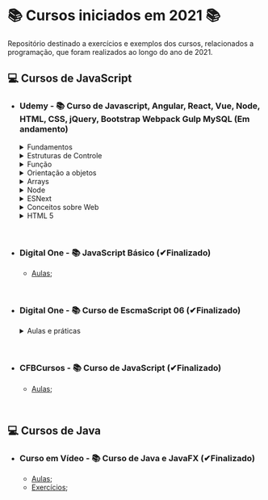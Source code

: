 # 📚 Cursos iniciados em 2021 📚

Repositório destinado a exercícios e exemplos dos cursos, relacionados a programação, que foram realizados ao longo do ano de 2021.

## **💻 Cursos de JavaScript**

- ### **Udemy - 📚 Curso de Javascript, Angular, React, Vue, Node, HTML, CSS, jQuery, Bootstrap Webpack Gulp MySQL (Em andamento)**

  <details>
  <summary> Fundamentos </summary>

  - Bloco;
  - Comentários;
  - Dados;
  - Setenças;
  - Atribuição;
  - Variáveis e constantes;
  - Arrays;
  - Funções;
  - Objeto;
  - Tipagem;
  - Destructuring;
  - Hoisting;
  - Strings;
  - Erros;
  </details>

  <details>
  <summary> Estruturas de Controle </summary>
  
  - [If 01](/JavaScript/Udemy-WebCompleto/Exercicios-JS/controle/if1.js) e [If 02](/JavaScript/Udemy-WebCompleto/Exercicios-JS/controle/if2.js);
  - [If/else 01](/JavaScript/Udemy-WebCompleto/Exercicios-JS/controle/ifElse.js) e [If/else 02](/JavaScript/Udemy-WebCompleto/Exercicios-JS/controle/ifElseIf.js);
  - [Switch](/JavaScript/Udemy-WebCompleto/Exercicios-JS/controle/switch.js);
  - [While](/JavaScript/Udemy-WebCompleto/Exercicios-JS/controle/while.js);
  - [Do while](/JavaScript/Udemy-WebCompleto/Exercicios-JS/controle/doWhile.js);
  - [For](/JavaScript/Udemy-WebCompleto/Exercicios-JS/controle/for1.js) e [For In](/JavaScript/Udemy-WebCompleto/Exercicios-JS/controle/for2.js);
  - [Break e continue](/JavaScript/Udemy-WebCompleto/Exercicios-JS/controle/breakContinue.js);
  </details>
  
  <details>
  <summary> Função </summary>

  - [Cidadão de primeira classe](/JavaScript/Udemy-WebCompleto/Exercicios-JS/funcao/cidadaoPrimeiraClasse.js);
  - [Parâmetros e Retornos são opcionais](/JavaScript/Udemy-WebCompleto/Exercicios-JS/funcao/paramsERetornosSaoOpcionais.js);
  - [Parâmetros variáveis](/JavaScript/Udemy-WebCompleto/Exercicios-JS/funcao/paramsVariaveis.js);
  - [Parâmetro padrão (Antes de depois do Ecmascript 2015)](/JavaScript/Udemy-WebCompleto/Exercicios-JS/funcao/paramsPadrao.js);
  - [This e Bind #01](/JavaScript/Udemy-WebCompleto/Exercicios-JS/funcao/thisEBind1.js) e [This e Bind #02](/JavaScript/Udemy-WebCompleto/Exercicios-JS/funcao/thisEBind2.js);
  - [Arrow function #01](/JavaScript/Udemy-WebCompleto/Exercicios-JS/funcao/arrowFunction1.js), [Arrow function #02](/JavaScript/Udemy-WebCompleto/Exercicios-JS/funcao/arrowFunction2.js) e [Arrow function #03](/JavaScript/Udemy-WebCompleto/Exercicios-JS/funcao/arrowFunction3.js);
  - [Funções anônimas](/JavaScript/Udemy-WebCompleto/Exercicios-JS/funcao/funcoesAnonimas.js);
  - [Funções Callback 01](/JavaScript/Udemy-WebCompleto/Exercicios-JS/funcao/callback1.js), [Funções Callback 02](/JavaScript/Udemy-WebCompleto/Exercicios-JS/funcao/callback2.js) e [Funções Callback 03](/JavaScript/Udemy-WebCompleto/Exercicios-JS/funcao/callback3.js);
  - [Funções Construtoras](/JavaScript/Udemy-WebCompleto/Exercicios-JS/funcao/funcaoConstrutora.js);
  - [Tipos de declaração de funções](/JavaScript/Udemy-WebCompleto/Exercicios-JS/funcao/tiposDeclaracao.js);
  - [Contexto léxico](/JavaScript/Udemy-WebCompleto/Exercicios-JS/funcao/contextoLexico.js);
  - [Closures](/JavaScript/Udemy-WebCompleto/Exercicios-JS/funcao/closure.js);
  - [Factory #01](/JavaScript/Udemy-WebCompleto/Exercicios-JS/funcao/factory1.js) e [Factory #02](/JavaScript/Udemy-WebCompleto/Exercicios-JS/funcao/factory2.js);
  - [Class vs Factory](/JavaScript/Udemy-WebCompleto/Exercicios-JS/funcao/classVsFactory.js);
  - [Desafio função construtora](/JavaScript/Udemy-WebCompleto/Exercicios-JS/funcao/desafioFuncaoConstrutora.js);
  - [IIFE - Immediately Invoked Function Expression](/JavaScript/Udemy-WebCompleto/Exercicios-JS/funcao/iife.js);
  - [Call e Apply](/JavaScript/Udemy-WebCompleto/Exercicios-JS/funcao/callApply.js);
  - Comparação entre string de números;
  - [Exercícios](/JavaScript/Udemy-WebCompleto/Exercicios-JS/funcao/exercicios/);
  </details>

  <details>
  <summary> Orientação a objetos </summary>

  - [Introdução à orientação a objetos](/JavaScript/Udemy-WebCompleto/Exercicios-JS/objetos/oo.js);
  - [Revisão sobre objetos](/JavaScript/Udemy-WebCompleto/Exercicios-JS/objetos/objetoRevisao.js);
  - [Estratégias de criação de objetos](/JavaScript/Udemy-WebCompleto/Exercicios-JS/objetos/criandoObjetos.js)
  - [Objetos Constantes](/JavaScript/Udemy-WebCompleto/Exercicios-JS/objetos/objetosConstantes.js);
  - [Notação literal](/JavaScript/Udemy-WebCompleto/Exercicios-JS/objetos/notacaoLiteral.js);
  - [Getters/Setters](/JavaScript/Udemy-WebCompleto/Exercicios-JS/objetos/getterSetter.js);
  - [Funções importantes dos objetos](/JavaScript/Udemy-WebCompleto/Exercicios-JS/objetos/funcoesImportantes.js);
  - [Herança #01](/JavaScript/Udemy-WebCompleto/Exercicios-JS/objetos/heranca1.js);
  - [Herança #02](/JavaScript/Udemy-WebCompleto/Exercicios-JS/objetos/heranca2.js);
  - [Herança #03](/JavaScript/Udemy-WebCompleto/Exercicios-JS/objetos/heranca3.js);
  - [Herança #04](/JavaScript/Udemy-WebCompleto/Exercicios-JS/objetos/heranca4.js);
  - [Herança #05](/JavaScript/Udemy-WebCompleto/Exercicios-JS/objetos/heranca5.js);
  - [Herança #06](/JavaScript/Udemy-WebCompleto/Exercicios-JS/objetos/heranca6.js);
  - [Evitando modificações](/JavaScript/Udemy-WebCompleto/Exercicios-JS/objetos/evitandoModificacoes.js);
  - [JSON vs Objeto](/JavaScript/Udemy-WebCompleto/Exercicios-JS/objetos/JsonVsObj.js);
  - [Classe #01](/JavaScript/Udemy-WebCompleto/Exercicios-JS/objetos/classe1.js);
  - [Classe #02](/JavaScript/Udemy-WebCompleto/Exercicios-JS/objetos/classe2.js);
  </details>

  <details>
  <summary> Arrays </summary>

  - [Visão geral](/JavaScript/Udemy-WebCompleto/Exercicios-JS/Arrays/arrays.js);
  - [Arrays: Alguns métodos](/JavaScript/Udemy-WebCompleto/Exercicios-JS/Arrays/arrayMetodos.js);
  - [Simulando array com objetos](/JavaScript/Udemy-WebCompleto/Exercicios-JS/Arrays/simulandoArray.js);
  - [Foreach #01](/JavaScript/Udemy-WebCompleto/Exercicios-JS/Arrays/foreach1.js);
  - [Foreach #02](/JavaScript/Udemy-WebCompleto/Exercicios-JS/Arrays/foreach2.js);
  - [Map #01](/JavaScript/Udemy-WebCompleto/Exercicios-JS/Arrays/map1.js);
  - [Map #02](/JavaScript/Udemy-WebCompleto/Exercicios-JS/Arrays/map2.js);
  - [Map #03](/JavaScript/Udemy-WebCompleto/Exercicios-JS/Arrays/map3.js);
  - [Filter #01](/JavaScript/Udemy-WebCompleto/Exercicios-JS/Arrays/filter1.js);
  - [Filter #02](/JavaScript/Udemy-WebCompleto/Exercicios-JS/Arrays/filter2.js);
  - [Reduce #01](/JavaScript/Udemy-WebCompleto/Exercicios-JS/Arrays/reduce1.js);
  - [Reduce #02](/JavaScript/Udemy-WebCompleto/Exercicios-JS/Arrays/reduce2.js);
  - [Reduce #03](/JavaScript/Udemy-WebCompleto/Exercicios-JS/Arrays/reduce3.js);
  - [Imperativo Vs Declarativo](/JavaScript/Udemy-WebCompleto/Exercicios-JS/Arrays/imperativoVsDeclarativo.js);
  - [Concat](/JavaScript/Udemy-WebCompleto/Exercicios-JS/Arrays/concat.js);
  - [FlatMap](/JavaScript/Udemy-WebCompleto/Exercicios-JS/Arrays/flatMap.js);
  - [Exercícios](/JavaScript/Udemy-WebCompleto/Exercicios-JS/Arrays/exercicios/);
  </details>

  <details>
  <summary> Node </summary>

  - [Sistemas de módulos](/JavaScript/Udemy-WebCompleto/Exercicios-JS/node/);
  - [Usando módulos de terceiros](/JavaScript/Udemy-WebCompleto/Exercicios-JS/node/);
  - [Sistema de módulos: Require](/JavaScript/Udemy-WebCompleto/Exercicios-JS/node/pastaA/);
  - Sistema de módulos: Export [Exportar](/JavaScript/Udemy-WebCompleto/Exercicios-JS/node/exportar.js) e [Exportar cliente](/JavaScript/Udemy-WebCompleto/Exercicios-JS/node/exportarCliente.js);
  - [Arquivo packpage.json](/JavaScript/Udemy-WebCompleto/Exercicios-JS/node/funcionarios/);
  - [Instância única vs Nova instância](/JavaScript/Udemy-WebCompleto/Exercicios-JS/node/);
  - [Objeto global do node](/JavaScript/Udemy-WebCompleto/Exercicios-JS/node/);
  - [Entendendo o this](/JavaScript/Udemy-WebCompleto/Exercicios-JS/node/this.js);
  - [Passando parâmetros entre módulos](/JavaScript/Udemy-WebCompleto/Exercicios-JS/node/);
  - [Instalando Deps & Scripts](/JavaScript/Udemy-WebCompleto/Exercicios-JS/node/);
  - [Lendo Arquivos](/JavaScript/Udemy-WebCompleto/Exercicios-JS/node/);
  - [Escrevendo Arquivos](/JavaScript/Udemy-WebCompleto/Exercicios-JS/node/);
  - [Middleware #02](/JavaScript/Udemy-WebCompleto/Exercicios-JS/node/middlewares.js);
  - [Projeto API com Express #01](/JavaScript/Udemy-WebCompleto/Exercicios-JS/node/projeto/);
  - [Projeto API com Express #02](/JavaScript/Udemy-WebCompleto/Exercicios-JS/node/projeto/);
  - [Projeto API com Express #03](/JavaScript/Udemy-WebCompleto/Exercicios-JS/node/projeto/);
  - [Tarefas agendadas com temporizador](/JavaScript/Udemy-WebCompleto/Exercicios-JS/node/temporizador.js);
  - [Process: Entrada e Saída Padrão](/JavaScript/Udemy-WebCompleto/Exercicios-JS/node/entradaESaida.js);
  </details>

  <details>
  <summary> ESNext </summary>

  - [Revisão 01](/JavaScript/Udemy-WebCompleto/Exercicios-JS/esnext/revisao1.js);
  - [Revisão 02](/JavaScript/Udemy-WebCompleto/Exercicios-JS/esnext/revisao2.js);
  - [Revisão 03](/JavaScript/Udemy-WebCompleto/Exercicios-JS/esnext/revisao3.js);
  - [Operador Rest/Spread](/JavaScript/Udemy-WebCompleto/Exercicios-JS/esnext/operadorRestSpread.js);
  - [Tagged Template #01](/JavaScript/Udemy-WebCompleto/Exercicios-JS/esnext/taggedTemplate1.js);
  - [Tagged Template #02](/JavaScript/Udemy-WebCompleto/Exercicios-JS/esnext/taggedTemplate2.js);
  - [Map](/JavaScript/Udemy-WebCompleto/Exercicios-JS/esnext/map.js);
  - [Set](/JavaScript/Udemy-WebCompleto/Exercicios-JS/esnext/set.js);
  - [For Of](/JavaScript/Udemy-WebCompleto/Exercicios-JS/esnext/forOf.js);
  - [Promisses](/JavaScript/Udemy-WebCompleto/Exercicios-JS/esnext/promisses.js);
  - [Callbacks aninhadas](/JavaScript/Udemy-WebCompleto/Exercicios-JS/esnext/usandoCallback.js);
  - [Refatorando Callbacks para Promises](/JavaScript/Udemy-WebCompleto/Exercicios-JS/esnext/usandoPrmises.js);
  - [Async/Await](/JavaScript/Udemy-WebCompleto/Exercicios-JS/esnext/asyncAwait.js);
  - [Promise #01](/JavaScript/Udemy-WebCompleto/Exercicios-JS/esnext/promise1.js);
  - [Promise #02:](/JavaScript/Udemy-WebCompleto/Exercicios-JS/esnext/promise2.js)
    - [Callback Hell](https://github.com/LuizMiguelSR/Cursos_2021/commit/078e0660f7994749ca06acdeb754e442beab34ea);
    - [Usando Promise](https://github.com/LuizMiguelSR/Cursos_2021/commit/1cae992028dd2e9a603b38d20963c888581f3b83);
    - [Executando Promises aninhadas](https://github.com/LuizMiguelSR/Cursos_2021/commit/9693e7c931d4d68affd4bcbdec133580942a9300);
  - [Promise #03](/JavaScript/Udemy-WebCompleto/Exercicios-JS/esnext/promise3.js);
  - [Promise #04](/JavaScript/Udemy-WebCompleto/Exercicios-JS/esnext/promise4.js);
  - [Promise #05](/JavaScript/Udemy-WebCompleto/Exercicios-JS/esnext/promise5.js);
  - Async/Await #01:
    - [Utilizando Promise](https://github.com/LuizMiguelSR/Cursos_2021/commit/a6af24e4f1b437bdf54062a74544019fa649aede);
    - [Utilizando Async/Await](https://github.com/LuizMiguelSR/Cursos_2021/commit/dd2a427e8dd1881568b91649553f13c082d29af9);
  - [Async/Await #02](/JavaScript/Udemy-WebCompleto/Exercicios-JS/esnext/asyncAwait2.js);
  </details>

  <details>
  <summary> Conceitos sobre Web </summary>

  - [Introdução à Web](https://drive.google.com/file/d/1CDEWP1w92_7zOZGzQakmllJN6YxKEpke/edit?disco=AAAAcH0HUuY);
  </details>

  <details>
  <summary> HTML 5 </summary>

  - [Anatomia da Tag](JavaScript/Udemy-WebCompleto/Exercicios-JS/html/anatomiaTag.html);
  - [Anatomia de uma página HTML](JavaScript/Udemy-WebCompleto/Exercicios-JS/html/anatomiaHtml.html);
  - [Um pouco de CSS](JavaScript/Udemy-WebCompleto/Exercicios-JS/html/poucoDeCSS.html);
  - [Estruturando os exercícios](JavaScript/Udemy-WebCompleto/Exercicios-JS/html/index.html);
  - [Texto puro vs Browser](JavaScript/Udemy-WebCompleto/Exercicios-JS/html/textoPuro.html);
  - [Tag para texto #01](JavaScript/Udemy-WebCompleto/Exercicios-JS/html/exercicios/texto1.html);
  - [Tag para texto #02](JavaScript/Udemy-WebCompleto/Exercicios-JS/html/exercicios/texto2.html);
  - [Listas](JavaScript/Udemy-WebCompleto/Exercicios-JS/html/exercicios/listas.html);
  - [Listas aninhadas](JavaScript/Udemy-WebCompleto/Exercicios-JS/html/exercicios/listasAninhada.html);
  - [Listas aninhadas (Desafio)](JavaScript/Udemy-WebCompleto/Exercicios-JS/html/exercicios/listasAninhada.html);
  - [Links #01](JavaScript/Udemy-WebCompleto/Exercicios-JS/html/exercicios/links.html);
  - [Links #02](JavaScript/Udemy-WebCompleto/Exercicios-JS/html/exercicios/links.html);
  - [Tabelas](JavaScript/Udemy-WebCompleto/Exercicios-JS/html/exercicios/tabela.html);
  - [Formulário #01](https://github.com/LuizMiguelSR/Cursos_2021/commit/7ce6746b5040e4fef9e44cb1bd57ec323d894766);
  - [Formulário #02](https://github.com/LuizMiguelSR/Cursos_2021/commit/24c493755f7476f6e7a9f5a9d6c7d64287672071);
  - [Formulário #03](https://github.com/LuizMiguelSR/Cursos_2021/commit/4f60e2aafd32054aa33d86e36d8bf857ff5b89ff);
  - [Imagens](JavaScript/Udemy-WebCompleto/Exercicios-JS/html/exercicios/imagens.html);
  - [Desafio Slider #01](https://github.com/LuizMiguelSR/Cursos_2021/commit/baf166ed79055e88cd9a382f847079045a6bf6f5);
  - [Desafio Slider #02](https://github.com/LuizMiguelSR/Cursos_2021/commit/d7ff40c382c8fc9e43a6e9a535a49549f6b7e1b0);
  - [Vídeo](https://github.com/LuizMiguelSR/Cursos_2021/commit/c3a14800faca952c2df0dce843a387533dd08fd1);
  - [Desafio controlar Vídeo](https://github.com/LuizMiguelSR/Cursos_2021/commit/e0ed72cd079636ba771caad56f976832b3e28d4a);
  - [Tags não visuais](https://github.com/LuizMiguelSR/Cursos_2021/commit/ef474760c2208bdee16dc5798853c1c03af4d992);
  </details>

&nbsp;

- ### **Digital One - 📚 JavaScript Básico (✔Finalizado)**

  - [Aulas](/JavaScript/DigitalOne_JavaScript);

&nbsp;

- ### **Digital One - 📚 Curso de EscmaScript 06 (✔Finalizado)**

  <details>
  <summary> Aulas e práticas </summary>

  - [Aula 01](/JavaScript//DigitalOneEcmaScript06essencial/Aula01/);
  - [Aula 02](/JavaScript//DigitalOneEcmaScript06essencial/Aula02/);
  - [Aula 03](/JavaScript//DigitalOneEcmaScript06essencial/Aula03/);
  - [Aula 04](/JavaScript//DigitalOneEcmaScript06essencial/Aula04/);
  - [Aula 05](/JavaScript//DigitalOneEcmaScript06essencial/Aula05/);
  - [Aula 06](/JavaScript//DigitalOneEcmaScript06essencial/Aula06/);
  - [Aula 07](/JavaScript//DigitalOneEcmaScript06essencial/Aula07/);
  - [Aula 08](/JavaScript//DigitalOneEcmaScript06essencial/Aula08/);
  - [Aula 09](/JavaScript//DigitalOneEcmaScript06essencial/Aula09/);
  </details>

&nbsp;

- ### **CFBCursos - 📚 Curso de JavaScript (✔Finalizado)**

  - [Aulas](/JavaScript/CFBCursos);

&nbsp;

## **💻 Cursos de Java**

- ### **Curso em Vídeo - 📚 Curso de Java e JavaFX (✔Finalizado)**

  - [Aulas](/Java/CursoEmVideo/Aulas);
  - [Exercícios](/Java/CursoEmVideo/Tarefas);
